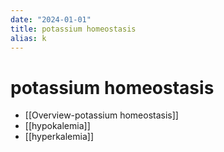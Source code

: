 ```yaml
---
date: "2024-01-01"
title: potassium homeostasis
alias: k
---
```




# potassium homeostasis

- [[Overview-potassium homeostasis]]
- [[hypokalemia]]
- [[hyperkalemia]]
